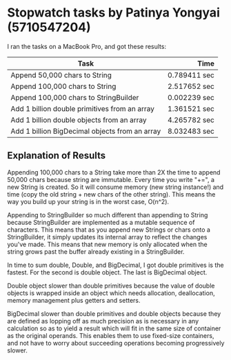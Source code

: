 # Stopwatch tasks by Patinya Yongyai (5710547204)

I ran the tasks on a MacBook Pro, and got
these results:

Task                                           | Time
-----------------------------------------------|-------:
Append 50,000 chars to String                  | 0.789411 sec
Append 100,000 chars to String                 | 2.517652 sec
Append 100,000 chars to StringBuilder          | 0.002239 sec
Add 1 billion double primitives from an array  | 1.361521 sec
Add 1 billion double objects from an array     | 4.265782 sec
Add 1 billion BigDecimal objects from an array | 8.032483 sec

## Explanation of Results

Appending 100,000 chars to a String take more than 2X the time to append 50,000
chars because string are immutable. Every time you write "+=", a new String is created. So it will consume memory (new string instance!) and time (copy the old string + new chars of the other string). This means the way you build up your string is in the worst case, O(n^2).

Appending to StringBuilder so much different than appending to String because StringBuilder are implemented as a mutable sequence of characters. This means that as you append new Strings or chars onto a StringBuilder, it simply updates its internal array to reflect the changes you've made. This means that new memory is only allocated when the string grows past the buffer already existing in a StringBuilder.

In time to sum double, Double, and BigDecimal, I got double primitives is the fastest. For the second is double object. The last is BigDecimal object.

Double object slower than double primitives because the value of double objects is wrapped inside an object which needs allocation, deallocation, memory management plus getters and setters.

BigDecimal slower than double primitives and double objects because they are defined as lopping off as much precision as is necessary in any calculation so as to yield a result which will fit in the same size of container as the original operands. This enables them to use fixed-size containers, and not have to worry about succeeding operations becoming progressively slower.
